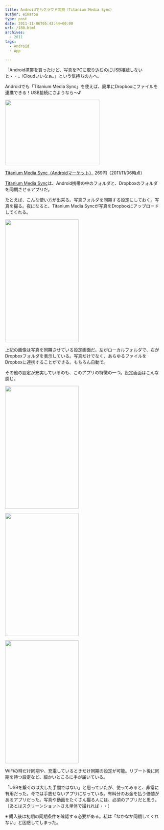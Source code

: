 ```yaml
---
title: Androidでもクラウド同期（Titanium Media Sync）
author: eiKatou
type: post
date: 2011-11-06T05:43:44+00:00
url: /180.html
archives:
  - 2011
tags:
  - Android
  - App

---
```

「Android携帯を買ったけど、写真をPCに取り込むのにUSB接続しないと・・。iCloudいいなぁ。」という気持ちの方へ。
  
Androidでも「Titanium Media Sync」を使えば、簡単にDropboxにファイルを連携できる！USB接続にさようなら〜♪

[<img src="./uploads/2011/11/20111106f.png" alt="" title="20111106f" width="308" height="213" class="alignnone size-full wp-image-208" srcset="./uploads/2011/11/20111106f.png 308w, ./uploads/2011/11/20111106f-300x207.png 300w" sizes="(max-width: 308px) 100vw, 308px" />][1]

[Titanium Media Sync（Androidマーケット）][2] 269円（2011/11/06時点）

[Titanium Media Sync][2]は、Android携帯の中のフォルダと、Dropboxのフォルダを同期させるアプリだ。

<!--more-->

たとえば、こんな使い方が出来る。写真フォルダを同期する設定にしておく。写真を撮る。夜になると、Titanium Media Syncが写真をDropboxにアップロードしてくれる。

[<img src="./uploads/2011/11/20111106b.png" alt="" title="20111106b" width="240" height="400" class="alignnone size-full wp-image-182" srcset="./uploads/2011/11/20111106b.png 240w, ./uploads/2011/11/20111106b-180x300.png 180w" sizes="(max-width: 240px) 100vw, 240px" />][3]

上記の画像は写真を同期させている設定画面だ。左がローカルフォルダで、右がDropboxフォルダを表示している。写真だけでなく、あらゆるファイルをDropboxに連携することができる。もちろん自動で。

その他の設定が充実しているのも、このアプリの特徴の一つ。設定画面はこんな感じ。

[<img src="./uploads/2011/11/20111106c.png" alt="" title="20111106c" width="240" height="400" class="alignnone size-full wp-image-183" srcset="./uploads/2011/11/20111106c.png 240w, ./uploads/2011/11/20111106c-180x300.png 180w" sizes="(max-width: 240px) 100vw, 240px" />][4]
  
[<img src="./uploads/2011/11/20111106d.png" alt="" title="20111106d" width="240" height="400" class="alignnone size-full wp-image-184" srcset="./uploads/2011/11/20111106d.png 240w, ./uploads/2011/11/20111106d-180x300.png 180w" sizes="(max-width: 240px) 100vw, 240px" />][5]
  
[<img src="./uploads/2011/11/20111106e.png" alt="" title="20111106e" width="240" height="400" class="alignnone size-full wp-image-185" srcset="./uploads/2011/11/20111106e.png 240w, ./uploads/2011/11/20111106e-180x300.png 180w" sizes="(max-width: 240px) 100vw, 240px" />][6]

WiFiの時だけ同期や、充電しているときだけ同期の設定が可能。リブート後に同期を待つ設定など、細かいところに手が届いている。

「USBを繋ぐのは大した手間ではない」と思っていたが、使ってみると、非常に有用だった。今では手放せないアプリになっている。有料分のお金を払う価値があるアプリだった。写真や動画をたくさん撮る人には、必須のアプリだと思う。  
（あとはスクリーンショットさえ単体で撮れれば・・）



※ 購入後は初期の同期条件を確認する必要がある。私は「なかなか同期してくれない」と困惑してしまった。

 [1]: ./uploads/2011/11/20111106f.png
 [2]: https://market.android.com/details?id=com.keramidas.MediaSync
 [3]: ./uploads/2011/11/20111106b.png
 [4]: ./uploads/2011/11/20111106c.png
 [5]: ./uploads/2011/11/20111106d.png
 [6]: ./uploads/2011/11/20111106e.png
